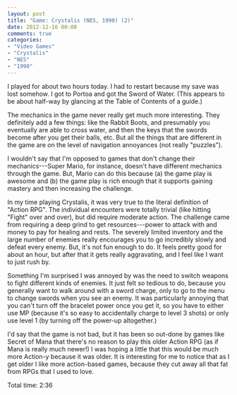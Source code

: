 ```yaml
---
layout: post
title: "Game: Crystalis (NES, 1990) (2)"
date: 2012-12-16 00:00
comments: true
categories:
- "Video Games"
- "Crystalis"
- "NES"
- "1990"
---
```


I played for about two hours today. I had to restart because my
save was lost somehow. I got to Portoa and got the Sword of
Water. (This appears to be about half-way by glancing at the Table
of Contents of a guide.)

The mechanics in the game never really get much more
interesting. They definitely add a few things: like the Rabbit
Boots, and presumably you eventually are able to cross water, and
then the keys that the swords become after you get their balls,
etc. But all the things that are different in the game are on the
level of navigation annoyances (not really "puzzles").

I wouldn't say that I'm opposed to games that don't change their
mechanics---Super Mario, for instance, doesn't have different
mechanics through the game. But, Mario can do this because (a) the
game play is awesome and (b) the game play is rich enough that it
supports gaining mastery and then increasing the challenge.

In my time playing Crystalis, it was very true to the literal
definition of "Action RPG". The individual encounters were totally
trivial (like hitting "Fight" over and over), but did require
moderate action. The challenge came from requiring a deep grind to
get resources---power to attack with and money to pay for healing
and rests. The severely limited inventory and the large number of
enemies really encourages you to go incredibly slowly and defeat
every enemy. But, it's not fun enough to do. It feels pretty good
for about an hour, but after that it gets really aggravating, and
I feel like I want to just rush by.

Something I'm surprised I was annoyed by was the need to switch
weapons to fight different kinds of enemies. It just felt so
tedious to do, because you generally want to walk around with a
sword charge, only to go to the menu to change swords when you
see an enemy. It was particularly annoying that you can't turn
off the bracelet power once you get it, so you have to either use
MP (because it's so easy to accidentally charge to level 3 shots)
or only use level 1 (by turning off the power-up altogether.)

I'd say that the game is not bad, but it has been so out-done by
games like Secret of Mana that there's no reason to play this
older Action RPG (as if Mana is really much newer!) I was hoping a
little that this would be much more Action-y because it was
older. It is interesting for me to notice that as I get older I
like more action-based games, because they cut away all that fat
from RPGs that I used to love.

Total time: 2:36
